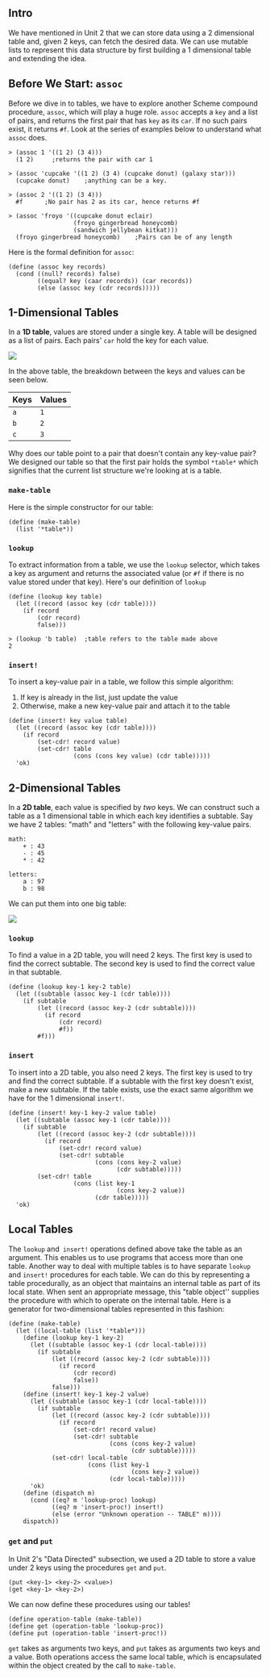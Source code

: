 ## Intro

We have mentioned in Unit 2 that we can store data using a 2 dimensional table and, given 2 keys, can fetch the desired data. We can use mutable lists to represent this data structure by first building a 1 dimensional table and extending the idea.

## Before We Start: `assoc`

Before we dive in to tables, we have to explore another Scheme compound procedure, `assoc`, which will play a huge role. `assoc` accepts a `key` and a list of pairs, and returns the first pair that has `key` as its `car`. If no such pairs exist, it returns `#f`. Look at the series of examples below to understand what `assoc` does.

    
    > (assoc 1 '((1 2) (3 4)))
      (1 2)     ;returns the pair with car 1
    
    > (assoc 'cupcake '((1 2) (3 4) (cupcake donut) (galaxy star)))
      (cupcake donut)    ;anything can be a key.
    
    > (assoc 2 '((1 2) (3 4)))
      #f      ;No pair has 2 as its car, hence returns #f
    
    > (assoc 'froyo '((cupcake donut eclair)
                      (froyo gingerbread honeycomb) 
                      (sandwich jellybean kitkat)))
      (froyo gingerbread honeycomb)    ;Pairs can be of any length

Here is the formal definition for `assoc`:

    (define (assoc key records)
      (cond ((null? records) false)
            ((equal? key (caar records)) (car records))
            (else (assoc key (cdr records)))))
    

## 1-Dimensional Tables

In a **1D table**, values are stored under a single key. A table will be designed
as a list of pairs. Each pairs' `car` hold the key for each value.

![](http://mitpress.mit.edu/sites/default/files/sicp/full-text/book/ch3-Z-G-22.gif)

In the above table, the breakdown between the keys and values can be seen
below.

<table class="table table-bordered table-striped">
<thead><tr>
    <th>Keys</th>
    <th>Values</th>
</tr></thead><tbody>
<tr>
    <td><code>a</code></td>
    <td><code>1</code></td>
</tr>
<tr>
    <td><code>b</code></td>
    <td><code>2</code></td>
</tr>
<tr>
    <td><code>c</code></td>
    <td><code>3</code></td>
</tr>
</tbody>
</table>

Why does our table point to a pair that doesn't contain any key-value pair? We
designed our table so that the first pair holds the symbol `*table*` which
signifies that the current list structure we're looking at is a table.

### `make-table`

Here is the simple constructor for our table:
    
    (define (make-table)
      (list '*table*))

### `lookup`

To extract information from a table, we use the `lookup` selector, which takes
a key as argument and returns the associated value (or `#f` if there is no
value stored under that key). Here's our definition of `lookup`
    
    (define (lookup key table)
      (let ((record (assoc key (cdr table))))
        (if record
            (cdr record)
            false)))  
    
    > (lookup 'b table)  ;table refers to the table made above
    2
    

### `insert!`

To insert a key-value pair in a table, we follow this simple algorithm:

  1. If key is already in the list, just update the value 
  2. Otherwise, make a new key-value pair and attach it to the table
    
    
    (define (insert! key value table)
      (let ((record (assoc key (cdr table))))
        (if record
            (set-cdr! record value)
            (set-cdr! table
                      (cons (cons key value) (cdr table)))))
      'ok)
    

## 2-Dimensional Tables

In a **2D table**, each value is specified by _two_ keys. We can construct
such a table as a 1 dimensional table in which each key identifies a subtable.
Say we have 2 tables: "math" and "letters" with the following key-value pairs.

    
    math:
        + : 43
        - : 45
        * : 42
    
    letters:
        a : 97
        b : 98
    

We can put them into one big table:

![](http://mitpress.mit.edu/sites/default/files/sicp/full-text/book/ch3-Z-G-23.gif)

### `lookup`

To find a value in a 2D table, you will need 2 keys. The first key is used to
find the correct subtable. The second key is used to find the correct value in
that subtable.

    
    
    (define (lookup key-1 key-2 table)
      (let ((subtable (assoc key-1 (cdr table))))
        (if subtable
            (let ((record (assoc key-2 (cdr subtable))))
              (if record
                  (cdr record)
                  #f))
            #f)))
    

### `insert`

To insert into a 2D table, you also need 2 keys. The first key is used to try
and find the correct subtable. If a subtable with the first key doesn't exist,
make a new subtable. If the table exists, use the exact same algorithm we have
for the 1 dimensional `insert!`.

    
    (define (insert! key-1 key-2 value table)
      (let ((subtable (assoc key-1 (cdr table))))
        (if subtable
            (let ((record (assoc key-2 (cdr subtable))))
              (if record
                  (set-cdr! record value)
                  (set-cdr! subtable
                            (cons (cons key-2 value)
                                  (cdr subtable)))))
            (set-cdr! table
                      (cons (list key-1
                                  (cons key-2 value))
                            (cdr table)))))
      'ok)
    

## Local Tables

The `lookup` and` insert!` operations defined above take the table as an argument. This enables us to use programs that access more than one table. Another way to deal with multiple tables is to have separate `lookup` and `insert!` procedures for each table. We can do this by representing a table procedurally, as an object that maintains an internal table as part of its local state. When sent an appropriate message, this "table object'' supplies the procedure with which to operate on the internal table. Here is a generator for two-dimensional tables represented in this fashion:
    
    
    (define (make-table)
      (let ((local-table (list '*table*)))
        (define (lookup key-1 key-2)
          (let ((subtable (assoc key-1 (cdr local-table))))
            (if subtable
                (let ((record (assoc key-2 (cdr subtable))))
                  (if record
                      (cdr record)
                      false))
                false)))
        (define (insert! key-1 key-2 value)
          (let ((subtable (assoc key-1 (cdr local-table))))
            (if subtable
                (let ((record (assoc key-2 (cdr subtable))))
                  (if record
                      (set-cdr! record value)
                      (set-cdr! subtable
                                (cons (cons key-2 value)
                                      (cdr subtable)))))
                (set-cdr! local-table
                          (cons (list key-1
                                      (cons key-2 value))
                                (cdr local-table)))))
          'ok)    
        (define (dispatch m)
          (cond ((eq? m 'lookup-proc) lookup)
                ((eq? m 'insert-proc!) insert!)
                (else (error "Unknown operation -- TABLE" m))))
        dispatch))
    

### `get` and `put`

In Unit 2's "Data Directed" subsection, we used a 2D table to store a value
under 2 keys using the procedures `get` and `put`.

    
    (put <key-1> <key-2> <value>)
    (get <key-1> <key-2>)
    

We can now define these procedures using our tables!

    
    (define operation-table (make-table))
    (define get (operation-table 'lookup-proc))
    (define put (operation-table 'insert-proc!))
    

`get` takes as arguments two keys, and `put` takes as arguments two keys and a value. Both operations access the same local table, which is encapsulated within the object created by the call to `make-table`.